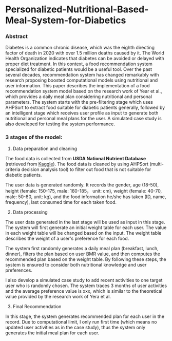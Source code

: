 # Personalized-Nutritional-Based-Meal-System-for-Diabetics

### **Abstract** 

Diabetes is a common chronic disease, which was the eighth directing factor of death in 2020 with over 1.5 million deaths caused by it. The World Health Organization indicates that diabetes can be avoided or delayed with proper diet treatment. In this context, a food recommendation system specialized for diabetic patients would be a useful tool. Over the past several decades, recommendation system has changed remarkably with research proposing boosted computational models using nutritional and user information. This paper describes the implementation of a food recommendation system model based on the research work of Year et al., which provides a daily meal plan considering nutritional and personal parameters. The system starts with the pre-filtering stage which uses AHPSort to extract food suitable for diabetic patients generally, followed by an intelligent stage which receives user profile as input to generate both nutritional and personal meal plans for the user. A simulated case study is also developed for testing the system performance.

### **3 stages of the model**: 

1. Data preparation and cleaning

  The food data is collected from **USDA National Nutrient Database** (retrieved from [Kaggle](https://www.kaggle.com/datasets/haithemhermessi/usda-national-nutrient-database)). 
  The food data is cleaned by using AHPSort (multi-criteria decision analysis tool) to filter out food that is not suitable for diabetic patients.
  
  The user data is generated randomly. It records the gender, age (18-50), height (female: 150-175, male: 160-185， unit: cm), weight (female: 40-70, male: 50-80, unit: kg), and the food information he/she has taken (ID, name, frequency), last consumed time for each taken food.
  
2. Data processing 

  The user data generated in the last stage will be used as input in this stage. The system will first generate an initial weight table for each user. The value in each weight table will be changed based on the input. The weight table describes the weight of a user's preference for each food.

  The system first randomly generates a daily meal plan (breakfast, lunch, dinner), filters the plan based on user BMR value, and then computes the recommended plan based on the weight table. By following these steps, the system is ensured to consider both nutritional knowledge and user preferences.
  
  I also develop a simulated case study to add recent activities to one target user who is randomly chosen. The system traces 3 months of user activities and the average preference value is xxx, which is similar to the theoretical value provided by the research work of Yera et al.

3. Final Recommendation

  In this stage, the system generates recommended plan for each user in the record. Due to computational limit, I only run first time (which means no updated user activities as in the case study), thus the system only generates the initial meal plan for each user.
